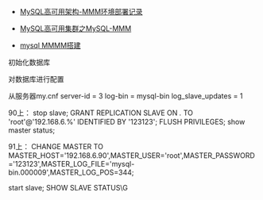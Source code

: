 - [MySQL高可用架构-MMM环境部署记录](http://www.cnblogs.com/kevingrace/p/5662975.html)

- [MySQL高可用集群之MySQL-MMM](https://blog.csdn.net/bjash/article/details/50475872)

- [mysql MMMM搭建](http://mysql-mmm.org/mmm2:guide#monitoring_host)


初始化数据库


对数据库进行配置


从服务器my.cnf
server-id = 3
log-bin = mysql-bin
log_slave_updates = 1



90上：
stop slave;
GRANT REPLICATION SLAVE ON *.* TO 'root'@'192.168.6.%' IDENTIFIED BY '123123';
FLUSH PRIVILEGES;
show master status;


91上：
CHANGE MASTER TO MASTER_HOST='192.168.6.90',MASTER_USER='root',MASTER_PASSWORD='123123',MASTER_LOG_FILE='mysql-bin.000009',MASTER_LOG_POS=344;

start slave;
SHOW SLAVE STATUS\G
